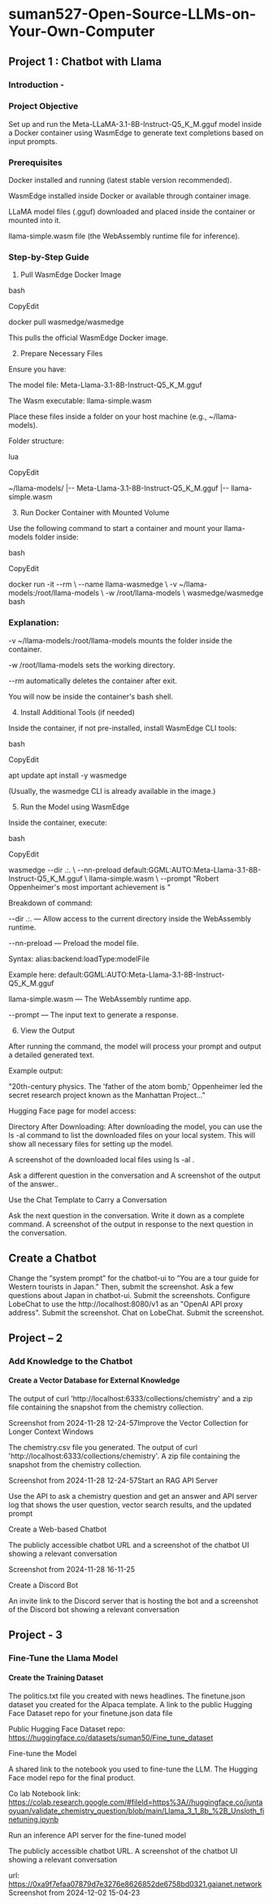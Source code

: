 # suman527-Open-Source-LLMs-on-Your-Own-Computer

## Project 1 : Chatbot with Llama 

### Introduction -  

### Project Objective 

Set up and run the Meta-LLaMA-3.1-8B-Instruct-Q5_K_M.gguf model inside a Docker container using WasmEdge to generate text completions based on input prompts. 

 

### Prerequisites 

Docker installed and running (latest stable version recommended). 

WasmEdge installed inside Docker or available through container image. 

LLaMA model files (.gguf) downloaded and placed inside the container or mounted into it. 

llama-simple.wasm file (the WebAssembly runtime file for inference). 

 

### Step-by-Step Guide 

1. Pull WasmEdge Docker Image 

bash 

CopyEdit 

docker pull wasmedge/wasmedge 
 

This pulls the official WasmEdge Docker image. 

 

2. Prepare Necessary Files 

Ensure you have: 

The model file: Meta-Llama-3.1-8B-Instruct-Q5_K_M.gguf 

The Wasm executable: llama-simple.wasm 

Place these files inside a folder on your host machine (e.g., ~/llama-models). 

Folder structure: 

lua 

CopyEdit 

~/llama-models/ 
    |-- Meta-Llama-3.1-8B-Instruct-Q5_K_M.gguf 
    |-- llama-simple.wasm 
 

 

3. Run Docker Container with Mounted Volume 

Use the following command to start a container and mount your llama-models folder inside: 

bash 

CopyEdit 

docker run -it --rm \ 
  --name llama-wasmedge \ 
  -v ~/llama-models:/root/llama-models \ 
  -w /root/llama-models \ 
  wasmedge/wasmedge bash 
 

### Explanation: 

-v ~/llama-models:/root/llama-models mounts the folder inside the container. 

-w /root/llama-models sets the working directory. 

--rm automatically deletes the container after exit. 

You will now be inside the container's bash shell. 

 

4. Install Additional Tools (if needed) 

Inside the container, if not pre-installed, install WasmEdge CLI tools: 

bash 

CopyEdit 

apt update 
apt install -y wasmedge 
 
(Usually, the wasmedge CLI is already available in the image.) 


5. Run the Model using WasmEdge 

Inside the container, execute: 

bash 

CopyEdit 

wasmedge --dir .:. \ 
  --nn-preload default:GGML:AUTO:Meta-Llama-3.1-8B-Instruct-Q5_K_M.gguf \ 
  llama-simple.wasm \ 
  --prompt "Robert Oppenheimer's most important achievement is " 
 

Breakdown of command: 

--dir .:. — Allow access to the current directory inside the WebAssembly runtime. 

--nn-preload — Preload the model file. 

Syntax: alias:backend:loadType:modelFile 

Example here: default:GGML:AUTO:Meta-Llama-3.1-8B-Instruct-Q5_K_M.gguf 

llama-simple.wasm — The WebAssembly runtime app. 

--prompt — The input text to generate a response. 

6. View the Output 

After running the command, the model will process your prompt and output a detailed generated text. 

Example output: 

"20th-century physics. The 'father of the atom bomb,' Oppenheimer led the secret research project known as the Manhattan Project..." 

 

 Hugging Face page for model access:  

Directory After Downloading: After downloading the model, you can use the ls -al command to list the downloaded files on your local system. This will show all necessary files for setting up the model. 

A screenshot of the downloaded local files using ls -al . 

 
Ask a different question in the conversation and A screenshot of the output of the answer.. 

 
 

Use the Chat Template to Carry a Conversation 

Ask the next question in the conversation. Write it down as a complete command. A screenshot of the output in response to the next question in the conversation. 

  

 

 

## Create a Chatbot 

Change the “system prompt” for the chatbot-ui to “You are a tour guide for Western tourists in Japan.” Then, submit the screenshot. Ask a few questions about Japan in chatbot-ui. Submit the screenshots. Configure LobeChat to use the http://localhost:8080/v1 as an "OpenAI API proxy address". Submit the screenshot. Chat on LobeChat. Submit the screenshot. 

 

 

## Project – 2  

### Add Knowledge to the Chatbot 

#### Create a Vector Database for External Knowledge 

The output of curl 'http://localhost:6333/collections/chemistry' and a zip file containing the snapshot from the chemistry collection. 

Screenshot from 2024-11-28 12-24-57Improve the Vector Collection for Longer Context Windows 

The chemistry.csv file you generated. The output of curl 'http://localhost:6333/collections/chemistry'. A zip file containing the snapshot from the chemistry collection. 

Screenshot from 2024-11-28 12-24-57Start an RAG API Server 

Use the API to ask a chemistry question and get an answer and API server log that shows the user question, vector search results, and the updated prompt 

Create a Web-based Chatbot 

The publicly accessible chatbot URL and a screenshot of the chatbot UI showing a relevant conversation 

Screenshot from 2024-11-28 16-11-25 

Create a Discord Bot 

An invite link to the Discord server that is hosting the bot and a screenshot of the Discord bot showing a relevant conversation 

 

 

 

 

## Project - 3 

### Fine-Tune the Llama Model 

#### Create the Training Dataset 

The politics.txt file you created with news headlines. The finetune.json dataset you created for the Alpaca template. A link to the public Hugging Face Dataset repo for your finetune.json data file 

Public Hugging Face Dataset repo: https://huggingface.co/datasets/suman50/Fine_tune_dataset 

Fine-tune the Model 

A shared link to the notebook you used to fine-tune the LLM. The Hugging Face model repo for the final product. 

Co lab Notebook link: https://colab.research.google.com/#fileId=https%3A//huggingface.co/juntaoyuan/validate_chemistry_question/blob/main/Llama_3_1_8b_%2B_Unsloth_finetuning.ipynb 

 

 Run an inference API server for the fine-tuned model 

The publicly accessible chatbot URL. A screenshot of the chatbot UI showing a relevant conversation 

url: https://0xa9f7efaa07879d7e3276e8626852de6758bd0321.gaianet.network Screenshot from 2024-12-02 15-04-23 

 

 

 

 

 

 

 

 

 

 

 
